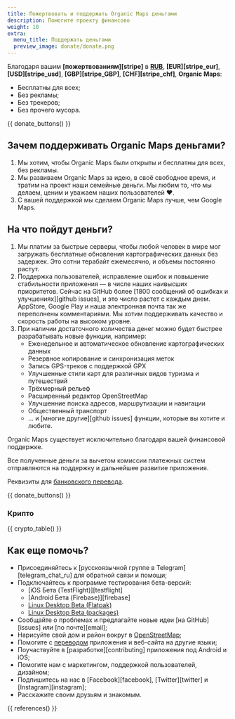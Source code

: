 ```yaml
---
title: Пожертвовать и поддержать Organic Maps деньгами
description: Помогите проекту финансово
weight: 10
extra:
  menu_title: Поддержать деньгами
  preview_image: donate/donate.png
---
```


Благодаря вашим **[пожертвованиям][stripe]** в **[RUB][stripe_rub]**, **[EUR][stripe_eur]**, **[USD][stripe_usd]**, **[GBP][stripe_GBP]**, **[CHF][stripe_chf]**, **Organic Maps**:

- Бесплатны для всех;
- Без рекламы;
- Без трекеров;
- Без прочего мусора.

{{ donate_buttons() }}

## Зачем поддерживать Organic Maps деньгами?

1. Мы хотим, чтобы Organic Maps были открыты и бесплатны для всех, без рекламы.
2. Мы развиваем Organic Maps за идею, в своё свободное время, и тратим на проект наши семейные деньги.
   Мы любим то, что мы делаем, ценим и уважаем наших пользователей ❤️.
3. С вашей поддержкой мы сделаем Organic Maps лучше, чем Google Maps.

## На что пойдут деньги?

1. Мы платим за быстрые серверы, чтобы любой человек в мире мог загружать бесплатные обновления картографических данных без задержек.
   Это сотни терабайт ежемесячно, и объемы постоянно растут.
2. Поддержка пользователей, исправление ошибок и повышение стабильности приложения — в числе наших наивысших приоритетов.
   Сейчас на GitHub более [1800 сообщений об ошибках и улучшениях][github issues], и это число растет с каждым днем.
   AppStore, Google Play и наша электронная почта так же переполнены комментариями. Мы хотим поддерживать качество и скорость работы на высоком уровне.
3. При наличии достаточного количества денег можно будет быстрее разрабатывать новые функции, например:
   - Еженедельное и автоматическое обновление картографических данных
   - Резервное копирование и синхронизация меток
   - Запись GPS-треков с поддержкой GPX
   - Улучшенные стили карт для различных видов туризма и путешествий
   - Трёхмерный рельеф
   - Расширенный редактор OpenStreetMap
   - Улучшенние поиска адресов, маршрутизации и навигации
   - Общественный транспорт
   - … и [многие другие][github issues] функции, которые вы хотите и любите.

Organic Maps существует исключительно благодаря вашей финансовой поддержке.

Все полученные деньги за вычетом комиссии платежных систем отправляются на поддержку и дальнейшее развитие приложения.

Реквизиты для [банковского перевода](/donate#bank-transfer).

{{ donate_buttons() }}

### Крипто

{{ crypto_table() }}

## Как еще помочь?

- Присоединяйтесь к [русскоязычной группе в Telegram][telegram_chat_ru] для обратной связи и помощи;
- Подключайтесь к программе тестирования бета-версий:
  - [iOS Бета (TestFlight)][testflight]
  - [Android Бета (Firebase)][firebase]
  - [Linux Desktop Beta (Flatpak)](https://flathub.org/apps/details/app.organicmaps.desktop)
  - [Linux Desktop Beta (packages)](https://repology.org/project/organicmaps/versions)
- Сообщайте о проблемах и предлагайте новые идеи [на GitHub][issues] или [по почте][email];
- Нарисуйте свой дом и район вокруг в [OpenStreetMap](https://openstreetmap.org);
- Помогите с [переводом](https://github.com/organicmaps/organicmaps/blob/master/docs/TRANSLATIONS.md) приложения и веб-сайта на другие языки;
- Поучаствуйте в [разработке][contributing] приложения под Android и iOS;
- Помогите нам с маркетингом, поддержкой пользователей, дизайном;
- Подпишитесь на нас в [Facebook][facebook], [Twitter][twitter] и [Instagram][instagram];
- Расскажите своим друзьям и знакомым.

[stripe_rub]: https://donate.organicmaps.app/?currency=rub "Поддержать проект рублями"

{{ references() }}
